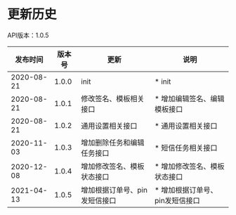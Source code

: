 # 更新历史 #
API版本：1.0.5

|发布时间|版本号|更新|说明|
|---|---|---|---|
|2020-08-21   |1.0.0   |init       | * init
|2020-08-21   |1.0.1   |修改签名、模板相关接口       | * 增加编辑签名、编辑模板接口
|2020-08-21   |1.0.2   |通用设置相关接口       | * 通用设置相关接口
|2020-11-03   |1.0.3   |增加删除任务和编辑任务接口       | * 短信任务相关接口
|2020-12-08   |1.0.4   |增加修改签名、模板状态接口       | * 增加修改签名、模板状态接口 
|2021-04-13   |1.0.5   |增加根据订单号、pin发短信接口       | * 增加根据订单号、pin发短信接口 
